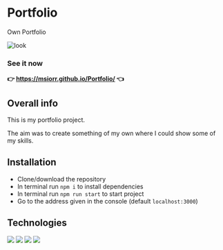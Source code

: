 # Portfolio

Own Portfolio

![look](https://user-images.githubusercontent.com/49323088/174432369-444fda4c-4778-4a51-b76b-d1b42a1625c4.png)

### See it now 
**👉 https://msiorr.github.io/Portfolio/ 👈**


##  Overall info

This is my portfolio project.

The aim was to create something of my own where I could show some of my skills.

## Installation

 - Clone/download the repository
 - In terminal run `npm i` to install dependencies
 - In terminal run `npm run start` to start project
 - Go to the address given in the console (default `localhost:3000`)
    

## Technologies

<p>
 <img src="https://img.shields.io/badge/TypeScript-3178C6?logo=TypeScript&logoColor=white&style=for-the-badge" /> 
 <img src="https://img.shields.io/badge/Sass-CC6699?logo=Sass&logoColor=white&style=for-the-badge" /> 
 <img src="https://img.shields.io/badge/React-61DAFB?logo=React&logoColor=black&style=for-the-badge" /> 
 <img src="https://img.shields.io/badge/HTML5-E34F26?logo=HTML5&logoColor=white&style=for-the-badge" /> 
</p>
